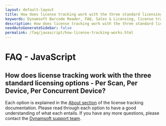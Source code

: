 ```yaml
---
layout: default-layout
title: How does license tracking work with the three standard licensing options - Per Scan, Per Device, Per Concurrent Device?
keywords: Dynamsoft Barcode Reader, FAQ, Sales & Licensing, license tracking
description: How does license tracking work with the three standard licensing options - Per Scan, Per Device, Per Concurrent Device?
needAutoGenerateSidebar: false
permalink: /faq/javascript/how-license-tracking-works.html
---
```


# FAQ - JavaScript

## How does license tracking work with the three standard licensing options - Per Scan, Per Device, Per Concurrent Device?

Each option is explained in the [About section](https://www.dynamsoft.com/license-server/docs/about/licensetypes.html?ver=latest) of the license tracking documentation. Please read through each option to have a good understanding of what each entails. If you have any more questions, please contact the [Dynamsoft support team](https://www.dynamsoft.com/company/contact/).
